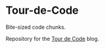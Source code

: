 # Tour-de-Code

Bite-sized code chunks.

Repository for the [Tour de Code](https://alexriss.github.io/tour-de-code/) blog.
